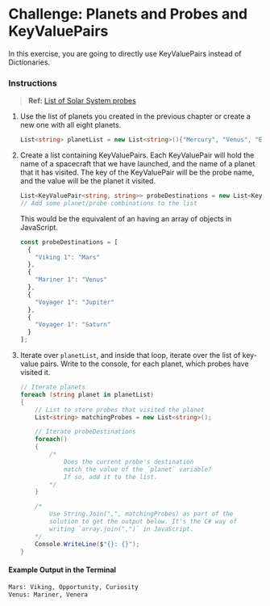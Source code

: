 # Challenge: Planets and Probes and KeyValuePairs

In this exercise, you are going to directly use KeyValuePairs instead of Dictionaries.

### Instructions

> **Ref:** [List of Solar System probes](https://en.wikipedia.org/wiki/List_of_Solar_System_probes)

1. Use the list of planets you created in the previous chapter or create a new one with all eight planets.

   ```cs
   List<string> planetList = new List<string>(){"Mercury", "Venus", "Earth", ...};
   ```

1. Create a list containing KeyValuePairs. Each KeyValuePair will hold the name of a spacecraft that we have launched, and the name of a planet that it has visited. The key of the KeyValuePair will be the probe name, and the value will be the planet it visited.

   ```cs
   List<KeyValuePair<string, string>> probeDestinations = new List<KeyValuePair<string, string>>();
   // Add some planet/probe combinations to the list
   ```

   This would be the equivalent of an having an array of objects in JavaScript.

   ```js
   const probeDestinations = [
     {
       "Viking 1": "Mars"
     },
     {
       "Mariner 1": "Venus"
     },
     {
       "Voyager 1": "Jupiter"
     },
     {
       "Voyager 1": "Saturn"
     }
   ];
   ```

1. Iterate over `planetList`, and inside that loop, iterate over the list of key-value pairs. Write to the console, for each planet, which probes have visited it.

   ```cs
   // Iterate planets
   foreach (string planet in planetList)
   {
       // List to store probes that visited the planet
       List<string> matchingProbes = new List<string>();

       // Iterate probeDestinations
       foreach()
       {
           /*
               Does the current probe's destination
               match the value of the `planet` variable?
               If so, add it to the list.
           */
       }

       /*
           Use String.Join(",", matchingProbes) as part of the
           solution to get the output below. It's the C# way of
           writing `array.join(",")` in JavaScript.
       */
       Console.WriteLine($"{}: {}");
   }
   ```

#### Example Output in the Terminal

```sh
Mars: Viking, Opportunity, Curiosity
Venus: Mariner, Venera
```

